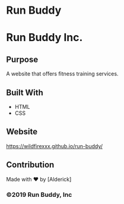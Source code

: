 # Run Buddy
# Run Buddy Inc.

## Purpose
A website that offers fitness training services.

## Built With
* HTML
* CSS

## Website
https://wildfirexxx.github.io/run-buddy/

## Contribution
Made with ❤️ by [Alderick]

### ©️2019 Run Buddy, Inc 
